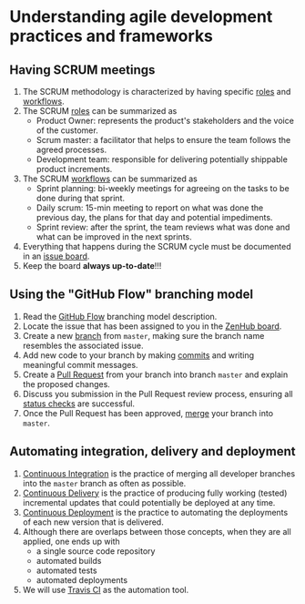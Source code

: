 # Understanding agile development practices and frameworks

## Having SCRUM meetings

1. The SCRUM methodology is characterized by having specific [roles](https://en.wikipedia.org/wiki/Scrum_(software_development)#Roles) and [workflows](https://en.wikipedia.org/wiki/Scrum_(software_development)#Workflow).
1. The SCRUM [roles](https://en.wikipedia.org/wiki/Scrum_(software_development)#Roles) can be summarized as
    * Product Owner: represents the product's stakeholders and the voice of the customer.
    * Scrum master: a facilitator that helps to ensure the team follows the agreed processes.
    * Development team: responsible for delivering potentially shippable product increments.
1. The SCRUM [workflows](https://en.wikipedia.org/wiki/Scrum_(software_development)#Workflow) can be summarized as
    * Sprint planning: bi-weekly meetings for agreeing on the tasks to be done during that sprint.
    * Daily scrum: 15-min meeting to report on what was done the previous day, the plans for that day and potential impediments.
    * Sprint review: after the sprint, the team reviews what was done and what can be improved in the next sprints.
1. Everything that happens during the SCRUM cycle must be documented in an [issue board](https://en.wikipedia.org/wiki/Kanban_board).
1. Keep the board **always up-to-date**!!!

## Using the "GitHub Flow" branching model

1. Read the [GitHub Flow](https://guides.github.com/introduction/flow/) branching model description.
1. Locate the issue that has been assigned to you in the [ZenHub board](https://app.zenhub.com/workspaces/agile-tutorial-5c8b0869fd0adb6f09c8373c/boards).
1. Create a new [branch](https://help.github.com/articles/github-glossary/#branch) from `master`, making sure the branch name resembles the associated issue.
1. Add new code to your branch by making [commits](https://help.github.com/articles/github-glossary/#commit) and writing meaningful commit messages.
1. Create a [Pull Request](https://help.github.com/articles/github-glossary/#pull-request) from your branch into branch `master` and explain the proposed changes.
1. Discuss you submission in the Pull Request review process, ensuring all [status checks](https://help.github.com/articles/github-glossary/#status-checks) are successful.
1. Once the Pull Request has been approved, [merge](https://help.github.com/articles/github-glossary/#merge) your branch into `master`.

## Automating integration, delivery and deployment

1. [Continuous Integration](https://en.wikipedia.org/wiki/Continuous_integration) is the practice of merging all developer branches into the `master` branch as often as possible.
1. [Continuous Delivery](https://en.wikipedia.org/wiki/Continuous_delivery) is the practice of producing fully working (tested) incremental updates that could potentially be deployed at any time.
1. [Continuous Deployment](https://en.wikipedia.org/wiki/Continuous_deployment) is the practice to automating the deployments of each new version that is delivered.
1. Although there are overlaps between those concepts, when they are all applied, one ends up with
    * a single source code repository
    * automated builds
    * automated tests
    * automated deployments
1. We will use [Travis CI](https://travis-ci.com) as the automation tool.
